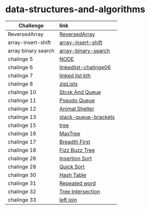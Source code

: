 # data-structures-and-algorithms

|Challenge |   link    |
|-----------|:-----------
|ReversedArray|[ReversedArray](./array-reverse/reversedArray.md)
|array-insert-shift|[array-insert-shift](./array-insert-shift/array-insert-shift.md)
|array binary search|[array-binary-search](./array-binary-search/array-binary-search.md)
|chalinge 5|[NODE](./NODE/NODE.md)
|chalinge 6|[linkedlist-chalinge06](./linkedlist-chalinge06/code-chaling06.md)
|chalinge 7|[linked list kth](./linked-list-kth-chaling07/linked-list-kth.md)
|chalinge 8|[zipLists](./zipLists/zipLists.md)
|chalinge 10|[Stcsk And Queue](./StcskAndQueue/StcskAndQueue.md)
|chalinge 11|[Pseudo Queue](./Pseudo-Queue/Pseudo-Queue.md)
|chalinge 12|[Animal Shelter](./Animal-Shelter/AnimalShelter.md)
|chalinge 13|[stack-queue-brackets](./stack-queue-brackets/stack-queue-brackets.md)
|chalinge 15|[tree](./Trees/trees.md)
|chalinge 16|[MaxTree](./Trees/treemax.md)
|chalinge 17|[Breadth First](./Breadth/Breadth.md)
|chalinge 18|[Fizz Buzz Tree](./fizzbuzztree/fizzbuzztree.md)
|chalinge 26|[Insertion Sort](./Insertion-Sort/InsertionSort.md)
|chalinge 28|[Quick Sort](./Quick-Sort/Quick-Sort.md)
|chalinge 30|[Hash Table](./Hash-Table/Hash-Table.md)
|chalinge 31|[Repeated word](./Hash-Table/repeatedword.md)
|chalinge 32|[Tree Intersection](./Hash-Table/TreeIntersection/TreeIntersection.md)
|chalinge 33|[left join](./Hash-Table/left-join.md)